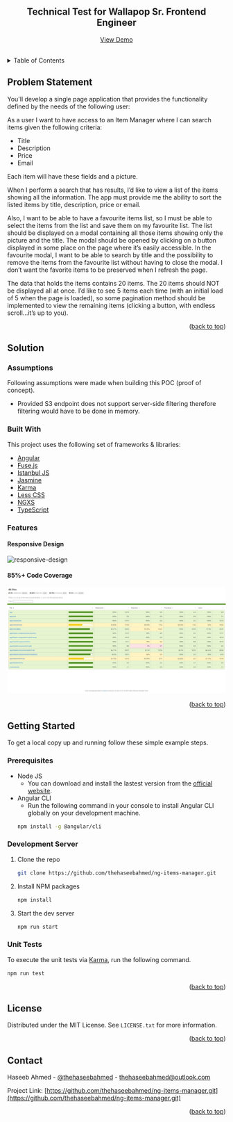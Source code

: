 <!-- PROJECT LOGO -->
<br />
<div align="center">
  <!-- <a href="https://github.com/othneildrew/Best-README-Template">
    <img src="images/logo.png" alt="Logo" width="80" height="80">
  </a> -->

  <h2 align="center">Technical Test for Wallapop Sr. Frontend Engineer</h3>

  <p align="center">
    <a href="http://demos.thehaseebahmed.com/items-manager">View Demo</a>
  </p>
  <br />
</div>

<!-- TABLE OF CONTENTS -->
<details>
  <summary>Table of Contents</summary>
  <ol>
    <li>
      <a href="#problem-statement">Problem Statement</a>
    </li>
    <li>
      <a href="#solution">Solution</a>
      <ul>
        <li><a href="#assumptions">Assumptions</a></li>
        <li><a href="#built-with">Built With</a></li>
        <li><a href="#features">Features</a></li>
      </ul>
    </li>
    <li>
      <a href="#getting-started">Getting Started</a>
      <ul>
        <li><a href="#prerequisites">Prerequisites</a></li>
        <li><a href="#development-server">Development Server</a></li>
        <li><a href="#unit-tests">Unit Tests</a></li>
      </ul>
    </li>
    <li><a href="#license">License</a></li>
    <li><a href="#contact">Contact</a></li>
  </ol>
</details>

<!-- ABOUT THE PROJECT -->

## Problem Statement

You'll develop a single page application that provides the functionality defined by the needs of the following user:

As a user I want to have access to an Item Manager where I can search items given the following criteria:

- Title
- Description
- Price
- Email

Each item will have these fields and a picture.

When I perform a search that has results, I’d like to view a list of the items showing all the information. The app must provide me the ability to sort the listed items by title, description, price or email.

Also, I want to be able to have a favourite items list, so I must be able to select the items from the list and save them on my favourite list. The list should be displayed on a modal containing all those items showing only the picture and the title. The modal should be opened by clicking on a button displayed in some place on the page where it’s easily accessible. In the favourite modal, I want to be able to search by title and the possibility to remove the items from the favourite list without having to close the modal. I don’t want the favorite items to be preserved when I refresh the page.

The data that holds the items contains 20 items. The 20 items should NOT be displayed all at once. I’d like to see 5 items each time (with an initial load of 5 when the page is loaded), so some pagination method should be implemented to view the remaining items (clicking a button, with endless scroll...it’s up to you).

<p align="right">(<a href="#top">back to top</a>)</p>

## Solution

### Assumptions
Following assumptions were made when building this POC (proof of concept).

- Provided S3 endpoint does not support server-side filtering therefore filtering would have to be done in memory.

### Built With

This project uses the following set of frameworks & libraries:

- [Angular](https://angular.io/)
- [Fuse.js](https://fusejs.io/)
- [Istanbul JS](https://istanbul.js.org/)
- [Jasmine](https://jasmine.github.io/)
- [Karma](https://karma-runner.github.io/)
- [Less CSS](https://lesscss.org/)
- [NGXS](https://www.ngxs.io/)
- [TypeScript](https://www.typescriptlang.org/)

### Features

#### Responsive Design

![responsive-design]

#### 85%+ Code Coverage

![coverage-screenshot]

<p align="right">(<a href="#top">back to top</a>)</p>

<!-- GETTING STARTED -->

## Getting Started

To get a local copy up and running follow these simple example steps.

### Prerequisites

- Node JS
  - You can download and install the lastest version from the [official website]().
- Angular CLI
  - Run the following command in your console to install Angular CLI globally on your development machine.
  ```sh
  npm install -g @angular/cli
  ```

### Development Server

1. Clone the repo
   ```sh
   git clone https://github.com/thehaseebahmed/ng-items-manager.git
   ```
2. Install NPM packages
   ```sh
   npm install
   ```
3. Start the dev server
   ```sh
   npm run start
   ```

### Unit Tests

To execute the unit tests via [Karma](https://karma-runner.github.io), run the following command.

```sh
npm run test
```

<p align="right">(<a href="#top">back to top</a>)</p>

<!-- LICENSE -->

## License

Distributed under the MIT License. See `LICENSE.txt` for more information.

<p align="right">(<a href="#top">back to top</a>)</p>

<!-- CONTACT -->

## Contact

Haseeb Ahmed - [@thehaseebahmed](https://twitter.com/thehaseebahm3d) - thehaseebahmed@outlook.com

Project Link: [https://github.com/thehaseebahmed/ng-items-manager.git](https://github.com/thehaseebahmed/ng-items-manager.git)

<p align="right">(<a href="#top">back to top</a>)</p>

<!-- MARKDOWN LINKS & IMAGES -->
<!-- https://www.markdownguide.org/basic-syntax/#reference-style-links -->

[license-url]: https://github.com/thehaseebahmed/ng-items-manager/blob/main/LICENSE.txt
[coverage-screenshot]: docs/code_coverage.jpeg
[responsive-design]: docs/responsive_design.png
